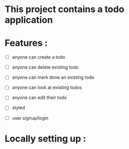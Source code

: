# This project contains a todo application 

# Features :
- [ ] anyone can create a todo
- [ ] anyone can delete existing todo
- [ ] anyone can mark done an existing todo
- [ ] anyone can look at existing todos
- [ ] anyone can edit their todo
- [ ] styled
- [ ] user signup/login


# Locally setting up :